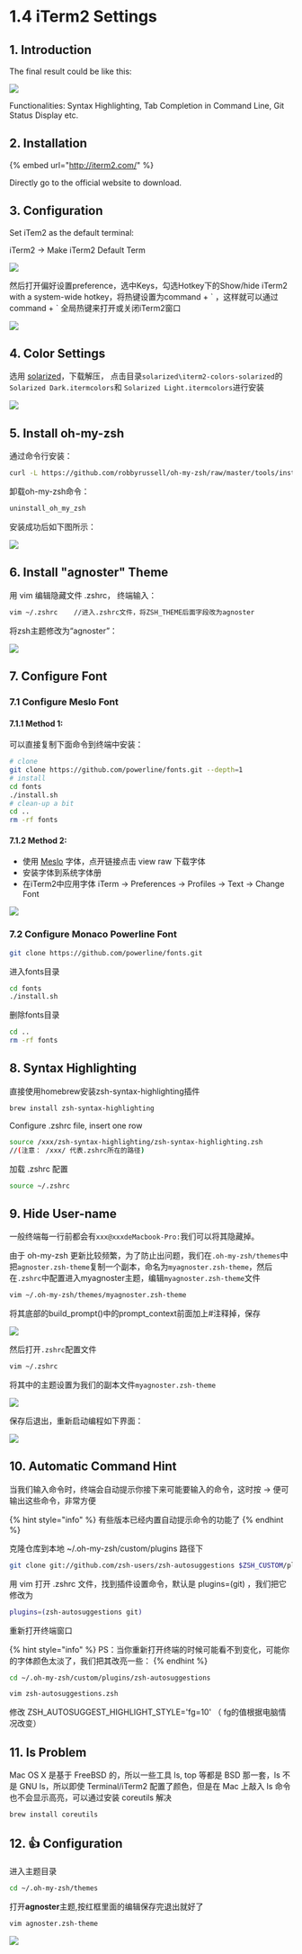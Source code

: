 # 1.4 iTerm2 Settings

## 1. Introduction

The final result could be like this:

![](../.gitbook/assets/ping-mu-kuai-zhao-20190130-shang-wu-11.08.11.png)

Functionalities: Syntax Highlighting, Tab Completion in Command Line, Git Status Display etc.

## 2. Installation

{% embed url="http://iterm2.com/" %}

Directly go to the official website to download.

## 3. Configuration

Set iTem2 as the default terminal:

iTerm2 -&gt; Make iTerm2 Default Term

![](../.gitbook/assets/ping-mu-kuai-zhao-20190130-shang-wu-11.08.44.png)

 然后打开偏好设置preference，选中Keys，勾选Hotkey下的Show/hide iTerm2 with a system-wide hotkey，将热键设置为command + \` ，这样就可以通过command + \` 全局热键来打开或关闭iTerm2窗口

![](../.gitbook/assets/ping-mu-kuai-zhao-20190130-shang-wu-11.10.25.png)

## 4. Color Settings

 选用 [solarized](http://ethanschoonover.com/solarized)，下载解压， 点击目录`solarized\iterm2-colors-solarized`的`Solarized Dark.itermcolors`和 `Solarized Light.itermcolors`进行安装

![](../.gitbook/assets/ping-mu-kuai-zhao-20190130-shang-wu-11.11.40.png)

## 5. Install oh-my-zsh

 通过命令行安装：

```bash
curl -L https://github.com/robbyrussell/oh-my-zsh/raw/master/tools/install.sh | sh
```

 卸载oh-my-zsh命令：

```bash
uninstall_oh_my_zsh
```

安装成功后如下图所示：

![](../.gitbook/assets/4.png)

## 6. Install "agnoster" Theme

 用 vim 编辑隐藏文件 .zshrc， 终端输入：

```bash
vim ~/.zshrc    //进入.zshrc文件，将ZSH_THEME后面字段改为agnoster
```

 将zsh主题修改为“agnoster”：

![](../.gitbook/assets/5.jpg)

## 7. Configure Font

### 7.1 Configure Meslo Font

#### 7.1.1 Method 1:

 可以直接复制下面命令到终端中安装：

```bash
# clone
git clone https://github.com/powerline/fonts.git --depth=1
# install
cd fonts
./install.sh
# clean-up a bit
cd ..
rm -rf fonts
```

#### 7.1.2 Method 2:

*  使用 [Meslo](https://github.com/powerline/fonts/blob/master/Meslo%20Slashed/Meslo%20LG%20M%20Regular%20for%20Powerline.ttf) 字体，点开链接点击 view raw 下载字体
*  安装字体到系统字体册
*  在iTerm2中应用字体 iTerm -&gt; Preferences -&gt; Profiles -&gt; Text -&gt; Change Font

![](../.gitbook/assets/ping-mu-kuai-zhao-20190130-shang-wu-11.15.11.png)

### 7.2 Configure Monaco Powerline Font

```bash
git clone https://github.com/powerline/fonts.git
```

 进入fonts目录

```bash
cd fonts
./install.sh
```

 删除fonts目录

```bash
cd ..
rm -rf fonts
```

## 8. Syntax Highlighting

 直接使用homebrew安装zsh-syntax-highlighting插件

```bash
brew install zsh-syntax-highlighting
```

Configure .zshrc file, insert one row

```bash
source /xxx/zsh-syntax-highlighting/zsh-syntax-highlighting.zsh
//(注意： /xxx/ 代表.zshrc所在的路径)
```

加载 .zshrc 配置

```bash
source ~/.zshrc
```

## 9. Hide User-name

 一般终端每一行前都会有`xxx@xxxdeMacbook-Pro:`我们可以将其隐藏掉。

由于 oh-my-zsh 更新比较频繁，为了防止出问题，我们在`.oh-my-zsh/themes`中把`agnoster.zsh-theme`复制一个副本，命名为`myagnoster.zsh-theme`，然后在`.zshrc`中配置进入myagnoster主题，编辑`myagnoster.zsh-theme`文件

```bash
vim ~/.oh-my-zsh/themes/myagnoster.zsh-theme
```

将其底部的build\_prompt\(\)中的prompt\_context前面加上\#注释掉，保存

![](../.gitbook/assets/ping-mu-kuai-zhao-20190223-xia-wu-12.57.55.png)

然后打开`.zshrc`配置文件

```bash
vim ~/.zshrc
```

将其中的主题设置为我们的副本文件`myagnoster.zsh-theme`

![](../.gitbook/assets/ping-mu-kuai-zhao-20190223-xia-wu-1.01.18.png)

保存后退出，重新启动编程如下界面：

![](../.gitbook/assets/ping-mu-kuai-zhao-20190223-xia-wu-1.03.41.png)

## 10. Automatic Command Hint

 当我们输入命令时，终端会自动提示你接下来可能要输入的命令，这时按 → 便可输出这些命令，非常方便

{% hint style="info" %}
有些版本已经内置自动提示命令的功能了
{% endhint %}

 克隆仓库到本地 ~/.oh-my-zsh/custom/plugins 路径下

```bash
git clone git://github.com/zsh-users/zsh-autosuggestions $ZSH_CUSTOM/plugins/zsh-autosuggestions
```

 用 vim 打开 .zshrc 文件，找到插件设置命令，默认是 plugins=\(git\) ，我们把它修改为

```bash
plugins=(zsh-autosuggestions git)
```

 重新打开终端窗口

{% hint style="info" %}
 PS：当你重新打开终端的时候可能看不到变化，可能你的字体颜色太淡了，我们把其改亮一些：
{% endhint %}

```bash
cd ~/.oh-my-zsh/custom/plugins/zsh-autosuggestions 
```

```bash
vim zsh-autosuggestions.zsh
```

 修改 ZSH\_AUTOSUGGEST\_HIGHLIGHT\_STYLE='fg=10' （ fg的值根据电脑情况改变）

## 11. ls Problem

 Mac OS X 是基于 FreeBSD 的，所以一些工具 ls, top 等都是 BSD 那一套，ls 不是 GNU ls，所以即使 Terminal/iTerm2 配置了颜色，但是在 Mac 上敲入 ls 命令也不会显示高亮，可以通过安装 coreutils 解决

```bash
brew install coreutils
```

## 12. 👍 Configuration

 进入主题目录

```bash
cd ~/.oh-my-zsh/themes
```

 打开**agnoster**主题,按红框里面的编辑保存完退出就好了

```bash
vim agnoster.zsh-theme
```

![](../.gitbook/assets/8.png)

